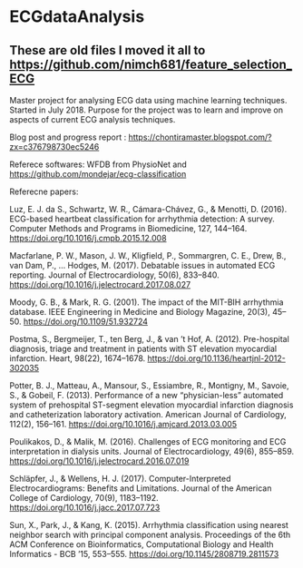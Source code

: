 # ECGdataAnalysis
## These are old files I moved it all to https://github.com/nimch681/feature_selection_ECG
Master project for analysing ECG data using machine learning techniques.
Started in July 2018. 
Purpose for the project was to learn and improve on aspects of current ECG analysis techniques.

Blog post and progress report : https://chontiramaster.blogspot.com/?zx=c376798730ec5246
 

Referece softwares:
WFDB from PhysioNet and https://github.com/mondejar/ecg-classification

Referecne papers:

Luz, E. J. da S., Schwartz, W. R., Cámara-Chávez, G., & Menotti, D. (2016). ECG-based heartbeat classification for arrhythmia detection: A survey. Computer Methods and Programs in Biomedicine, 127, 144–164. https://doi.org/10.1016/j.cmpb.2015.12.008

Macfarlane, P. W., Mason, J. W., Kligfield, P., Sommargren, C. E., Drew, B., van Dam, P., … Hodges, M. (2017). Debatable issues in automated ECG reporting. Journal of Electrocardiology, 50(6), 833–840. https://doi.org/10.1016/j.jelectrocard.2017.08.027

Moody, G. B., & Mark, R. G. (2001). The impact of the MIT-BIH arrhythmia database. IEEE Engineering in Medicine and Biology Magazine, 20(3), 45–50. https://doi.org/10.1109/51.932724

Postma, S., Bergmeijer, T., ten Berg, J., & van ’t Hof, A. (2012). Pre-hospital diagnosis, triage and treatment in patients with ST elevation myocardial infarction. Heart, 98(22), 1674–1678. https://doi.org/10.1136/heartjnl-2012-302035

Potter, B. J., Matteau, A., Mansour, S., Essiambre, R., Montigny, M., Savoie, S., & Gobeil, F. (2013). Performance of a new “physician-less” automated system of prehospital ST-segment elevation myocardial infarction diagnosis and catheterization laboratory activation. American Journal of Cardiology, 112(2), 156–161. https://doi.org/10.1016/j.amjcard.2013.03.005

Poulikakos, D., & Malik, M. (2016). Challenges of ECG monitoring and ECG interpretation in dialysis units. Journal of Electrocardiology, 49(6), 855–859. https://doi.org/10.1016/j.jelectrocard.2016.07.019

Schläpfer, J., & Wellens, H. J. (2017). Computer-Interpreted Electrocardiograms: Benefits and Limitations. Journal of the American College of Cardiology, 70(9), 1183–1192. https://doi.org/10.1016/j.jacc.2017.07.723

Sun, X., Park, J., & Kang, K. (2015). Arrhythmia classification using nearest neighbor search with principal component analysis. Proceedings of the 6th ACM Conference on Bioinformatics, Computational Biology and Health Informatics - BCB ’15, 553–555. https://doi.org/10.1145/2808719.2811573

